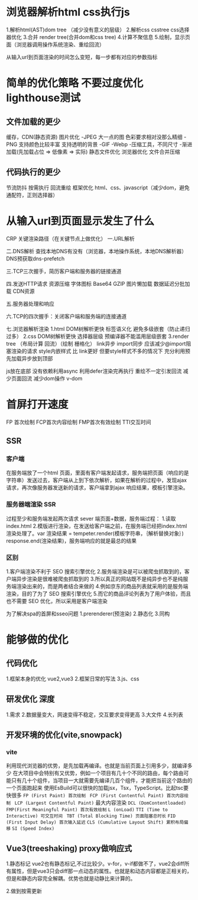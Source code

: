 # 浏览器解析html css执行js
1.解析html(AST)dom tree  （减少没有意义的层级）
2.解析css csstree        css选择器优化
3.合并 render tree(合并dom和css tree)
4.计算不聚信息
5.绘制，显示页面（浏览器调用操作系统渲染、重绘回流）

从输入url到页面渲染的时间怎么变短，每一步都有对应的参数指标

# 简单的优化策略 不要过度优化 lighthouse测试
## 文件加载的更少
缓存，CDN(静态资源)
图片优化
  -JPEG 大一点的图 色彩要求相对没那么精细
  -PNG 支持颜色比较丰富 支持透明的背景
  -GIF
  -Webp
  -压缩工具，不同尺寸
  -渐进加载(先加载占位 => 低像素 => 实际)
静态文件优化
浏览器优化
文件合并压缩
## 代码执行的更少
节流防抖
按需执行
回流重绘
框架优化
html、css、javascript（减少dom，避免通配符，正则选择器）

# 从输入url到页面显示发生了什么
CRP 关键渲染路径（在关键节点上做优化）
一.URL解析

二.DNS解析
查找本地DNS有没有（浏览器，本地操作系统，本地DNS解析器）DNS预获取dns-prefetch

三.TCP三次握手，简历客户端和服务器的链接通道

四.发送HTTP请求
资源压缩
字体图标
Base64
GZIP
图片懒加载
数据延迟分批加载
CDN资源

五.服务器处理和响应

六.TCP的四次握手：关闭客户端和服务端的连接通道

七.浏览器解析渲染
1.html DOM树解析更快 标签语义化 避免多级嵌套（防止递归过多）
2.css DOM树解析更快 选择器层级 预编译器不能滥用层级嵌套
3.render tree （布局计算 回流）（绘制 栅格化）
link异步 import同步 应该减少@import阻塞渲染的请求
style内嵌样式 比 link更好 但要style样式不多的情况下 
充分利用预先加载异步放到顶部

js放在底部 没有依赖利用async 利用defer渲染完再执行
重绘不一定引发回流 减少页面回流 减少dom操作 v-dom

# 首屏打开速度
FP 首次绘制 FCP首次内容绘制 FMP首次有效绘制 TTI交互时间
## SSR
### 客户端
在服务端放了一个html 页面，里面有客户端发起请求，服务端把页面（响应的是字符串）发送过去，客户端从上到下依次解析，如果在解析的过程中，发现ajax
请求，再次像服务器发送新的请求，客户端拿到ajax 响应结果，模板引擎渲染。

### 服务器端渲染 SSR
过程至少和服务端发起两次请求
sever 端页面+数据，服务端过程：
1.读取index.html 
2.模版进行渲染，在发送给客户端之前，在服务端已经把index.html 渲染处理了。var 渲染结果 = tempeter.render(模板字符串，｛解析替换对象｝) response.end(渲染结果)，服务端响应的就是最总的结果

### 区别
1.客户端渲染不利于 SEO 搜索引擎优化
2.服务端渲染是可以被爬虫抓取到的，客户端异步渲染是很难被爬虫抓取到的
3.所以真正的网站既不是纯异步也不是纯服务端渲染出来的，而是两者结合来做的
4.例如京东的商品列表就采用的是服务端渲染，目的了为了 SEO 搜索引擎优化
5.而它的商品评论列表为了用户体验，而且也不需要 SEO 优化，所以采用是客户端渲染

为了解决spa的首屏和sseo问题
1.prerenderer(预渲染)
2.静态化
3.同构

# 能够做的优化
## 代码优化
1.框架本身的优化 vue2,vue3
2.框架日常的写法
3.js、css
## 研发优化 深度
1.需求
2.数据量变大，网速变得不稳定，交互要求变得更高
3.大文件
4.长列表
## 开发环境的优化(vite,snowpack)
### vite
利用现代浏览器的优势，是先加载再编译。也就是当前页面上引用多少，就编译多少
在大项目中会特别有又优势，例如一个项目有几十个不同的路由，每个路由可能只有几十个组件，当项目一大就需要先编译几百个组件，才能把当前这个路由的一个页面跑起来
使用EsBuild可以很快的加载jsx，Tsx，TypeScript。比起tsc要快很多
`FP (First Paint) 首次绘制 `
`FCP (First Contentful Paint) 首次内容绘制 `
`LCP (Largest Contentful Paint)` 最大内容渲染
`DCL (DomContentloaded) `
`FMP(First Meaningful Paint) 首次有效绘制`
`L (onLoad)`
`TTI (Time to Interactive) 可交互时间 `
`TBT (Total Blocking Time) 页面阻塞总时长`
`FID (First Input Delay) 首次输入延迟`
`CLS (Cumulative Layout Shift) 累积布局偏移`
`SI (Speed Index)`

## Vue3(treeshaking) proxy做响应式
1.静态标记 vue2也有静态标记,不过比较少。v-for，v-if都做不了，vue2会diff所有属性，但是vue3只会diff那一点动态的属性。也就是和动态内容都是正相关的，但是和静态内容完全解耦。优势也就是动静比来计算的。

2.做到按需更新